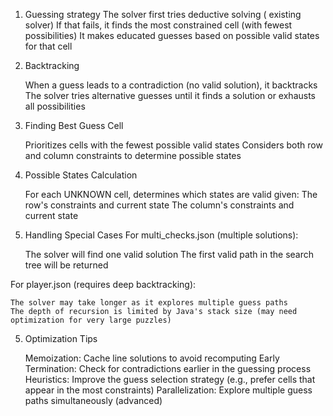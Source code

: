 1. Guessing strategy
    The solver first tries deductive solving ( existing solver)
    If that fails, it finds the most constrained cell (with fewest possibilities)
    It makes educated guesses based on possible valid states for that cell

2. Backtracking

    When a guess leads to a contradiction (no valid solution), it backtracks
    The solver tries alternative guesses until it finds a solution or exhausts all possibilities

3. Finding Best Guess Cell

    Prioritizes cells with the fewest possible valid states
    Considers both row and column constraints to determine possible states

4. Possible States Calculation

    For each UNKNOWN cell, determines which states are valid given:
        The row's constraints and current state
        The column's constraints and current state

4. Handling Special Cases
For multi_checks.json (multiple solutions):

    The solver will find one valid solution
    The first valid path in the search tree will be returned

For player.json (requires deep backtracking):

    The solver may take longer as it explores multiple guess paths
    The depth of recursion is limited by Java's stack size (may need optimization for very large puzzles)

5. Optimization Tips

    Memoization: Cache line solutions to avoid recomputing
    Early Termination: Check for contradictions earlier in the guessing process
    Heuristics: Improve the guess selection strategy (e.g., prefer cells that appear in the most constraints)
    Parallelization: Explore multiple guess paths simultaneously (advanced)